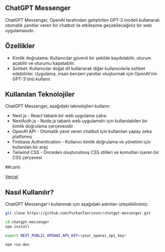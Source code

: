 ## ChatGPT Messenger

ChatGPT Messenger, OpenAI tarafından geliştirilen GPT-3 modeli kullanarak otomatik yanıtlar veren bir chatbot ile etkileşime geçebileceğiniz bir web uygulamasıdır.

## Özellikler

- Kimlik doğrulama: Kullanıcılar güvenli bir şekilde kaydolabilir, oturum açabilir ve oturumu kapatabilir.
- Sohbet: Kullanıcılar doğal dil kullanarak diğer kullanıcılarla sohbet edebilirler. Uygulama, insan benzeri yanıtlar oluşturmak için OpenAI'nin GPT-3'ünü kullanır.

## Kullanılan Teknolojiler

ChatGPT Messenger, aşağıdaki teknolojileri kullanır:

- Next.js - React tabanlı bir web uygulama çatısı
- NextAuth.js - Node.js tabanlı web uygulamalrı için kullanılabilen bir kimlik doğrulama çerçevesidir
- OpenAI API - Otomatik yanıt veren chatbot için kullanılan yapay zeka platformu
- Firebase Authentication - Kullanıcı kimlik doğrulama ve yönetimi için kullanılan bir araç
- Tailwind CSS - Önceden oluşturulmuş CSS stilleri ve komutları içeren bir CSS çerçevesi

##canlı

[Vercel](https://chatgpt-messenger-mbcgxahxv-furkantanriover.vercel.app/)

## Nasıl Kullanılır?

ChatGPT Messenger'ı kullanmak için aşağıdaki adımları izleyebilirsiniz:

```bash
git clone https://github.com/FurkanTanriover/chatgpt-messenger.git
```

```bash
cd chatgpt-messenger
npm install
```

```bash
export NEXT_PUBLIC_OPENAI_API_KEY=<your_openai_api_key>
```

```bash
npm run dev
```
